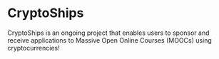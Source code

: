 # CryptoShips

CryptoShips is an ongoing project that enables users to sponsor and receive applications to Massive Open Online Courses (MOOCs) using cryptocurrencies!
